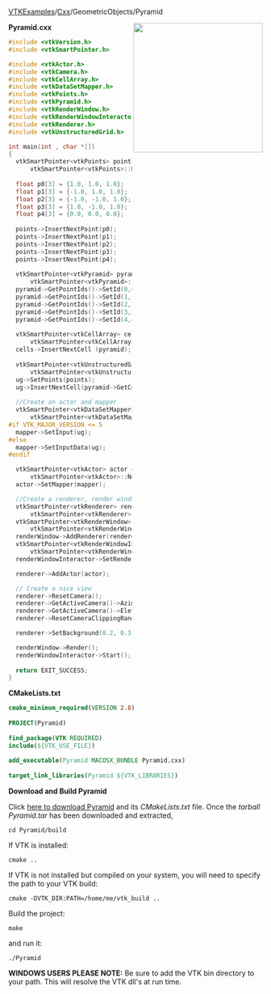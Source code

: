 [VTKExamples](/home/)/[Cxx](/Cxx)/GeometricObjects/Pyramid

<img align="right" src="https://github.com/lorensen/VTKExamples/blob/gh-pages/Testing/Baseline/GeometricObjects/TestPyramid.png?raw=true" width="256" />

**Pyramid.cxx**
```c++
#include <vtkVersion.h>
#include <vtkSmartPointer.h>

#include <vtkActor.h>
#include <vtkCamera.h>
#include <vtkCellArray.h>
#include <vtkDataSetMapper.h>
#include <vtkPoints.h>
#include <vtkPyramid.h>
#include <vtkRenderWindow.h>
#include <vtkRenderWindowInteractor.h>
#include <vtkRenderer.h>
#include <vtkUnstructuredGrid.h>

int main(int , char *[])
{
  vtkSmartPointer<vtkPoints> points = 
      vtkSmartPointer<vtkPoints>::New();
  
  float p0[3] = {1.0, 1.0, 1.0};
  float p1[3] = {-1.0, 1.0, 1.0};
  float p2[3] = {-1.0, -1.0, 1.0};
  float p3[3] = {1.0, -1.0, 1.0};
  float p4[3] = {0.0, 0.0, 0.0};
    
  points->InsertNextPoint(p0);
  points->InsertNextPoint(p1);
  points->InsertNextPoint(p2);
  points->InsertNextPoint(p3);
  points->InsertNextPoint(p4);
  
  vtkSmartPointer<vtkPyramid> pyramid = 
      vtkSmartPointer<vtkPyramid>::New();
  pyramid->GetPointIds()->SetId(0,0);
  pyramid->GetPointIds()->SetId(1,1);
  pyramid->GetPointIds()->SetId(2,2);
  pyramid->GetPointIds()->SetId(3,3);
  pyramid->GetPointIds()->SetId(4,4);
  
  vtkSmartPointer<vtkCellArray> cells = 
      vtkSmartPointer<vtkCellArray>::New();
  cells->InsertNextCell (pyramid);
  
  vtkSmartPointer<vtkUnstructuredGrid> ug = 
      vtkSmartPointer<vtkUnstructuredGrid>::New();
  ug->SetPoints(points);
  ug->InsertNextCell(pyramid->GetCellType(),pyramid->GetPointIds());
  
  //Create an actor and mapper
  vtkSmartPointer<vtkDataSetMapper> mapper = 
      vtkSmartPointer<vtkDataSetMapper>::New();
#if VTK_MAJOR_VERSION <= 5
  mapper->SetInput(ug);
#else
  mapper->SetInputData(ug);
#endif

  vtkSmartPointer<vtkActor> actor = 
      vtkSmartPointer<vtkActor>::New();
  actor->SetMapper(mapper);

  //Create a renderer, render window, and interactor
  vtkSmartPointer<vtkRenderer> renderer = 
      vtkSmartPointer<vtkRenderer>::New();
  vtkSmartPointer<vtkRenderWindow> renderWindow = 
      vtkSmartPointer<vtkRenderWindow>::New();
  renderWindow->AddRenderer(renderer);
  vtkSmartPointer<vtkRenderWindowInteractor> renderWindowInteractor = 
      vtkSmartPointer<vtkRenderWindowInteractor>::New();
  renderWindowInteractor->SetRenderWindow(renderWindow);

  renderer->AddActor(actor);

  // Create a nice view
  renderer->ResetCamera();
  renderer->GetActiveCamera()->Azimuth(180);
  renderer->GetActiveCamera()->Elevation(-20);
  renderer->ResetCameraClippingRange();

  renderer->SetBackground(0.2, 0.3, 0.4);

  renderWindow->Render();
  renderWindowInteractor->Start();
  
  return EXIT_SUCCESS;
}
```
**CMakeLists.txt**
```cmake
cmake_minimum_required(VERSION 2.8)
 
PROJECT(Pyramid)
 
find_package(VTK REQUIRED)
include(${VTK_USE_FILE})
 
add_executable(Pyramid MACOSX_BUNDLE Pyramid.cxx)
 
target_link_libraries(Pyramid ${VTK_LIBRARIES})
```

**Download and Build Pyramid**

Click [here to download Pyramid](https://github.com/lorensen/VTKWikiExamplesTarballs/raw/master/Pyramid.tar) and its *CMakeLists.txt* file.
Once the *tarball Pyramid.tar* has been downloaded and extracted,
```
cd Pyramid/build 
```
If VTK is installed:
```
cmake ..
```
If VTK is not installed but compiled on your system, you will need to specify the path to your VTK build:
```
cmake -DVTK_DIR:PATH=/home/me/vtk_build ..
```
Build the project:
```
make
```
and run it:
```
./Pyramid
```
**WINDOWS USERS PLEASE NOTE:** Be sure to add the VTK bin directory to your path. This will resolve the VTK dll's at run time.

